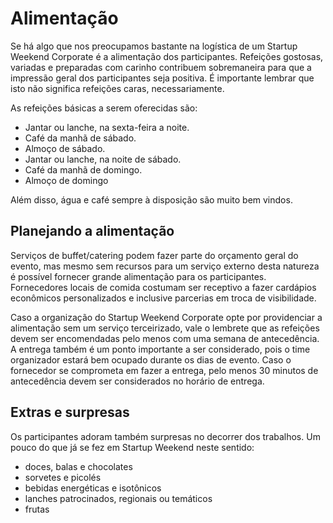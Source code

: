 # Alimentação
Se há algo que nos preocupamos bastante na logística de um Startup Weekend Corporate é a alimentação dos participantes. Refeições gostosas, variadas e preparadas com carinho contribuem sobremaneira para que a impressão geral dos participantes seja positiva. É importante lembrar que isto não significa refeições caras, necessariamente.

As refeições básicas a serem oferecidas são:

* Jantar ou lanche, na sexta-feira a noite.
* Café da manhã de sábado.
* Almoço de sábado.
* Jantar ou lanche, na noite de sábado.
* Café da manhã de domingo.
* Almoço de domingo

Além disso, água e café sempre à disposição são muito bem vindos.

## Planejando a alimentação
Serviços de buffet/catering podem fazer parte do orçamento geral do evento, mas mesmo sem recursos para um serviço externo desta natureza é possível fornecer grande alimentação para os participantes. Fornecedores locais de comida costumam ser receptivo a fazer cardápios econômicos personalizados e inclusive parcerias em troca de visibilidade.

Caso a organização do Startup Weekend Corporate opte por providenciar a alimentação sem um serviço terceirizado, vale o lembrete que as refeições devem ser encomendadas pelo menos com uma semana de antecedência. A entrega também é um ponto importante a ser considerado, pois o time organizador estará bem ocupado durante os dias de evento. Caso o fornecedor se comprometa em fazer a entrega, pelo menos 30 minutos de antecedência devem ser considerados no horário de entrega.


## Extras e surpresas

Os participantes adoram também surpresas no decorrer dos trabalhos. Um pouco do que já se fez em Startup Weekend neste sentido:

* doces, balas e chocolates
* sorvetes e picolés
* bebidas energéticas e isotônicos
* lanches patrocinados, regionais ou temáticos
* frutas